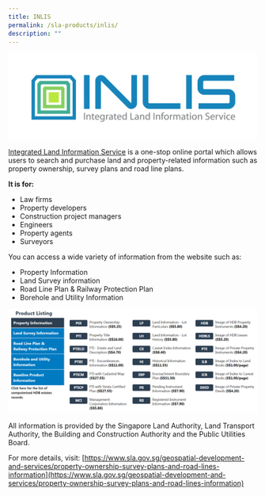 ```yaml
---
title: INLIS
permalink: /sla-products/inlis/
description: ""
---
```

![INLIS Logo](/images/inlis_logo_lock.png)

[Integrated Land Information Service](https://app.sla.gov.sg/inlis/) is a one-stop online portal which allows users to search and purchase land and property-related information such as property ownership, survey plans and road line plans.

**It is for:**

*   Law firms
*   Property developers
*   Construction project managers
*   Engineers
*   Property agents
*   Surveyors

You can access a wide variety of information from the website such as:

*   Property Information
*   Land Survey information
*   Road Line Plan & Railway Protection Plan
*   Borehole and Utility Information

![INLIS Product List](/images/inlis%20product%20list%20screenshot.PNG)

All information is provided by the Singapore Land Authority, Land Transport Authority, the Building and Construction Authority and the Public Utilities Board.

  

For more details, visit: [https://www.sla.gov.sg/geospatial-development-and-services/property-ownership-survey-plans-and-road-lines-information](https://www.sla.gov.sg/geospatial-development-and-services/property-ownership-survey-plans-and-road-lines-information)